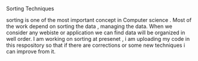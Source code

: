 Sorting Techniques
 
 sorting is one of  the most important concept in Computer science . Most of the work depend on sorting the data , managing the data. When we consider any webiste or application we can find data will be organized in well order. I am working on sorting at presenet , i am uploading my code in this respository so that if there are corrections or some new techniques i can improve from it.
